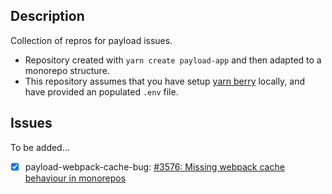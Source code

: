 ## Description

Collection of repros for payload issues.

- Repository created with `yarn create payload-app` and then adapted to a monorepo structure.
- This repository assumes that you have setup [yarn berry](https://yarnpkg.com/getting-started/install) locally, and have provided an populated `.env` file.

## Issues

To be added...
- [x] payload-webpack-cache-bug: [#3576: Missing webpack cache behaviour in monorepos](https://github.com/payloadcms/payload/issues/3756)
